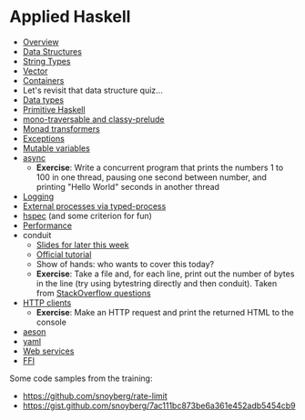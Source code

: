 # Applied Haskell

* [Overview](overview.md)
* [Data Structures](data-structures.md)
* [String Types](string-types.md)
* [Vector](vector.md)
* [Containers](containers.md)
* Let's revisit that data structure quiz...
* [Data types](data-types.md)
* [Primitive Haskell](primitive.md)
* [mono-traversable and classy-prelude](mono-classy.md)
* [Monad transformers](monad-transformers.md)
* [Exceptions](exceptions.md)
* [Mutable variables](mutable-variables.md)
* [async](https://haskell-lang.org/library/async)
    * __Exercise__: Write a concurrent program that prints the numbers
      1 to 100 in one thread, pausing one second between number, and
      printing "Hello World" seconds in another thread
* [Logging](logging.md)
* [External processes via typed-process](https://haskell-lang.org/library/typed-process)
* [hspec](hspec.md) (and some criterion for fun)
* [Performance](performance.md)
* conduit
    * [Slides for later this week](https://www.snoyman.com/reveal/conduit-yesod)
    * [Official tutorial](https://haskell-lang.org/library/conduit)
    * Show of hands: who wants to cover this today?
    * __Exercise__: Take a file and, for each line, print out the
      number of bytes in the line (try using bytestring directly and
      then conduit). Taken from
      [StackOverflow questions](http://stackoverflow.com/questions/42675764/read-large-lines-in-huge-file-without-buffering/42676477#42676477)
* [HTTP clients](https://haskell-lang.org/library/http-client)
    * __Exercise__: Make an HTTP request and print the returned HTML to the console
* [aeson](https://haskell-lang.org/library/aeson)
* [yaml](yaml.md)
* [Web services](web-services.md)
* [FFI](ffi.md)

Some code samples from the training:

* https://github.com/snoyberg/rate-limit
* https://gist.github.com/snoyberg/7ac111bc873be6a361e452adb5454cb9
